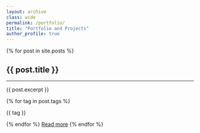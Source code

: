 ```yaml
---
layout: archive
class: wide
permalink: /portfolio/
title: "Portfolio and Projects"
author_profile: true
---
```


<style>
  .tag {
    display: inline-block;
    border: 1px solid #bf7c00;
  }

</style>

{% for post in site.posts %}
  <h2>{{ post.title }}</h2>
  <hr/>
  <p>{{ post.excerpt }}</p>
  {% for tag in post.tags %}
    <p>{{ tag }}</p>
  {% endfor %}
  <a class="btn" href="{{ post.url }}">Read more</a>
{% endfor %}
